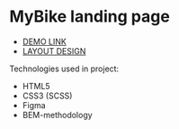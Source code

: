 # MyBike landing page
- [DEMO LINK](https://yeliseiev.github.io/MyBike/)
- [LAYOUT DESIGN](https://www.figma.com/file/NZQAIydtHo5QkINyGLHNcq/BIKE-New-Version)
    
Technologies used in project:

  - HTML5
  - CSS3 (SCSS)
  - Figma
  - BEM-methodology

